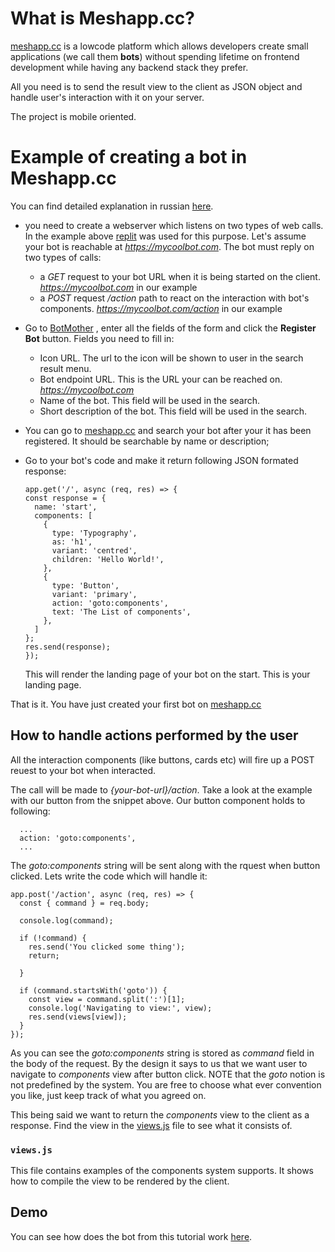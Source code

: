 # What is Meshapp.cc?

[meshapp.cc](https://meshapp.cc/) is a lowcode platform which allows developers create small applications (we call them **bots**) without spending lifetime on frontend development while having any backend stack they prefer.

All you need is to send the result view to the client as JSON object and handle user's interaction with it on your server. 

The project is mobile oriented.

# Example of creating a bot in Meshapp.cc

You can find detailed explanation in russian [here](https://project6351618.tilda.ws/).

- you need to create a webserver which listens on two types of web calls. In the example above [replit](https://replit.com/) was used for this purpose. Let's assume your bot is reachable at *https://mycoolbot.com*. The bot must reply on two types of calls:
  - a *GET* request to your bot URL when it is being started on the client. *https://mycoolbot.com* in our example
  - a *POST* request */action* path to react on the interaction with bot's components. *https://mycoolbot.com/action* in our example

- Go to [BotMother](https://meshapp.cc/application/1cfb4c3d516049_dashboard_generated_id)  , enter all the fields of the form and click the **Register Bot** button. Fields you need to fill in:
  - Icon URL. The url to the icon will be shown to user in the search result menu.
  - Bot endpoint URL. This is the URL your can be reached on. *https://mycoolbot.com*
  - Name of the bot. This field will be used in the search.
  - Short description of the bot. This field will be used in the search.
- You can go to [meshapp.cc](https://meshapp.cc/) and search your bot after your it has been registered. It should be searchable by name or description;
- Go to your bot's code and make it return following JSON formated response:
  ```
  app.get('/', async (req, res) => {
  const response = {
    name: 'start',
    components: [
      {
        type: 'Typography',
        as: 'h1',
        variant: 'centred',
        children: 'Hello World!',
      },
      {
        type: 'Button',
        variant: 'primary',
        action: 'goto:components',
        text: 'The List of components',
      },
    ]
  };
  res.send(response);
  });
  ```
  This will render the landing page of your bot on the start. This is your landing page.

That is it. You have just created your first bot on [meshapp.cc](https://meshapp.cc/)

## How to handle actions performed by the user

All the interaction components (like buttons, cards etc) will fire up a POST reuest to your bot when interacted.

The call will be made to *{your-bot-url}/action*. Take a look at the example with our button from the snippet above. Our button component holds to following: 
```
  ...
  action: 'goto:components',
  ...
```

The *goto:components* string will be sent along with the rquest when button clicked. Lets write the code which will handle it:

```
app.post('/action', async (req, res) => {
  const { command } = req.body;

  console.log(command);

  if (!command) {
    res.send('You clicked some thing');
    return;

  }

  if (command.startsWith('goto')) {
    const view = command.split(':')[1];
    console.log('Navigating to view:', view);
    res.send(views[view]);
  }
});
```

As you can see the *goto:components* string is stored as *command* field in the body of the request. By the design it says to us that we want user to navigate to *components* view after button click.  NOTE that the *goto* notion is not predefined by the system. You are free to choose what ever convention you like, just keep track of what you agreed on.

This being said we want to return the *components* view to the client as a response. Find the view in the [views.js](https://github.com/antonbashmakov/MeshappHelloWorld/blob/main/views.js) file to see what it consists of. 

### `views.js`

This file contains examples of the components system supports. It shows how to compile the view to be rendered by the client.

 

## Demo

You can see how does the bot from this tutorial work [here](https://meshapp.cc/application/7684233000).